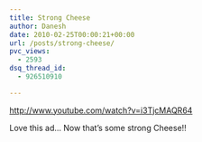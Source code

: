 ```yaml
---
title: Strong Cheese
author: Danesh
date: 2010-02-25T00:00:21+00:00
url: /posts/strong-cheese/
pvc_views:
  - 2593
dsq_thread_id:
  - 926510910

---
```

http://www.youtube.com/watch?v=i3TjcMAQR64

Love this ad&#8230; Now that&#8217;s some strong Cheese!!
